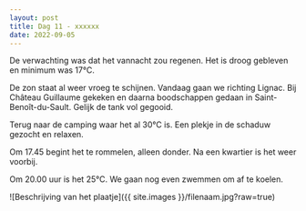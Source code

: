 ```yaml
---
layout: post
title: Dag 11 - xxxxxx
date: 2022-09-05
---
```

De verwachting was dat het vannacht zou regenen. Het is droog gebleven en minimum was 17°C.

De zon staat al weer vroeg te schijnen. 
Vandaag gaan we richting Lignac. Bij Château Guillaume gekeken en daarna boodschappen gedaan in Saint-Benoît-du-Sault. Gelijk de tank vol gegooid.

Terug naar de camping waar het al 30°C is.
Een plekje in de schaduw gezocht en relaxen.

Om 17.45 begint het te rommelen, alleen donder. Na een kwartier is het weer voorbij. 

Om 20.00 uur is het 25°C. We gaan nog even zwemmen om af te koelen.




![Beschrijving van het plaatje]({{ site.images }}/filenaam.jpg?raw=true)